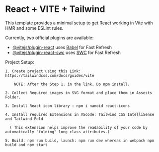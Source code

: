 # React + VITE + Tailwind

This template provides a minimal setup to get React working in Vite with HMR and some ESLint rules.

Currently, two official plugins are available:

- [@vitejs/plugin-react](https://github.com/vitejs/vite-plugin-react/blob/main/packages/plugin-react/README.md) uses [Babel](https://babeljs.io/) for Fast Refresh
- [@vitejs/plugin-react-swc](https://github.com/vitejs/vite-plugin-react-swc) uses [SWC](https://swc.rs/) for Fast Refresh

Project Setup:

	1. Create project using this Link: https://tailwindcss.com/docs/guides/vite

		NOTE: After the Step 1. in the link, Do npm install.
		
	2. Collect Required images in SVG format and place them in Assests Folder.

	3. Install React icon library : npm i nanoid react-icons

	4. Install required Extensions in VScode: Tailwind CSS IntelliSense and Tailwind Fold 
	
	  ( This extension helps improve the readability of your code by automatically "folding" long class attributes.)

	5. Build: npm run build, launch: npm run dev whereas in webpack npm build and npm start